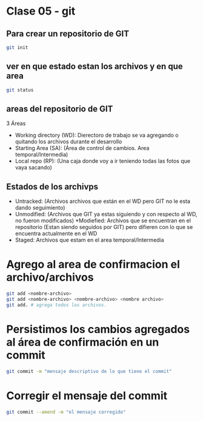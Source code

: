 # Clase 05 - git

## Para crear un repositorio de GIT

```sh
git init
```

## ver en que estado estan los archivos y en que area

```sh
git status
```

## areas del repositorio de GIT

3 Áreas

* Working directory (WD): Dierectoro de trabajo se va agregando o quitando los archivos durante el desarrollo
* Starting Area (SA): (Área de control de cambios. Area temporal/Intermedia) <!-- Area de confirmacion -->
* Local repo (RP): (Una caja donde voy a ir teniendo todas las fotos que vaya sacando)

## Estados de los archivps

* Untracked: (Archivos archivos que están en el WD pero GIT no le esta dando seguimiento)
* Unmodified: (Archivos que GIT ya estas siguiendo y con respecto al WD, no fueron modificados)
*Modiefied: Archivos que se encuentran en el repositorio (Estan siendo seguidos por GIT) pero difieren con lo que se encuentra actualmente en el WD
* Staged: Archivos que estam en el area temporal/Intermedia

# Agrego al area de confirmacion el archivo/archivos

```sh
git add <nombre-archivo>
git add <nombre-archivo> <nombre-archivo> <nombre archivo>
git add. # agrega todos los archivos.
```
# Persistimos los cambios agregados al área de confirmación en un commit

```sh
git commit -m "mensaje descriptivo de lo que tiene el commit"
```

# Corregir el mensaje del commit

```sh
git commit --amend -m "el mensaje corregido"